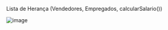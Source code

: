 Lista de Herança (Vendedores, Empregados, calcularSalario())

![image](https://github.com/user-attachments/assets/ce57b348-1f3e-4d6e-aa30-f89ffe478e06)

